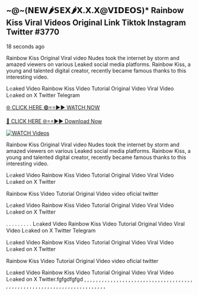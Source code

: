 ## ~@~‍(𝗡𝗘𝗪🌶𝗦𝗘𝗫🌶𝗫.𝗫.𝗫@𝗩𝗜𝗗𝗘𝗢𝗦)* Rainbow Kiss Viral Videos Original Link Tiktok Instagram Twitter #3770

18 seconds ago

 Rainbow Kiss Original Viral video Nudes took the internet by storm and amazed viewers on various Leaked social media platforms.  Rainbow Kiss, a young and talented digital creator, recently became famous thanks to this interesting video.

L𝚎aked Video  Rainbow Kiss Video Tutorial Original Video Viral Video L𝚎aked on X Twitter Telegram

[🌐 CLICK HERE 🟢==►► WATCH NOW](https://dekho-ki-hoy-07-2k25.blogspot.com/2025/01/viral-live.html)

[🔴 CLICK HERE 🌐==►► Download Now](https://dekho-ki-hoy-07-2k25.blogspot.com/2025/01/viral-live.html)

[![WATCH Videos](https://i.imgur.com/dJHk4Zq.gif)](https://dekho-ki-hoy-07-2k25.blogspot.com/2025/01/viral-live.html)

 Rainbow Kiss Original Viral video Nudes took the internet by storm and amazed viewers on various Leaked social media platforms.  Rainbow Kiss, a young and talented digital creator, recently became famous thanks to this interesting video.

L𝚎aked Video  Rainbow Kiss Video Tutorial Original Video Viral Video L𝚎aked on X Twitter

 Rainbow Kiss Video Tutorial Original Video video oficial twitter

L𝚎aked Video  Rainbow Kiss Video Tutorial Original Video Viral Video L𝚎aked on X Twitter

. . . . . . . . . L𝚎aked Video  Rainbow Kiss Video Tutorial Original Video Viral Video L𝚎aked on X Twitter Telegram

L𝚎aked Video  Rainbow Kiss Video Tutorial Original Video Viral Video L𝚎aked on X Twitter

 Rainbow Kiss Video Tutorial Original Video video oficial twitter

L𝚎aked Video  Rainbow Kiss Video Tutorial Original Video Viral Video L𝚎aked on X Twitter.fgfgdfgfgd
,
,
,
,
,
,
,
,
,
,
,
,
,
,
,
,
,
,
,
,
,
,
,
,
,
,
,
,
,
,
,
,
,
,
,
,
,
,
,
,
,
,
,
,
,
,
,
,
,
,
,
,
,
,
,
,
,
,
,
,
,
,
,
,
,
,
,
,
,
,
,